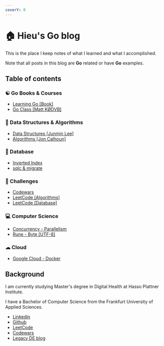 ```yaml
---
coverY: 0
---
```


# 🏠 Hieu's Go blog

This is the place I keep notes of what I learned and what I accomplished.

Note that all posts in this blog are **Go** related or have **Go** examples.

## Table of contents

### ☯ Go Books & Courses

* [Learning Go \[Book\]](go-books-and-courses/learning-go.md)
* [Go Class \[Matt KØDVB\]](go-books-and-courses/go-class.md)

### 💸 Data Structures & Algorithms

* [Data Structures \[Junmin Lee\]](data-structures-and-algorithms/data-structures-algorithms.md)
* [Algorithms \[Jon Calhoun\]](data-structures-and-algorithms/algorithms-jon-calhoun.md)

### 🌠 Database

* [Inverted Index](database/inverted-index.md)
* [sqlc & migrate](broken-reference)

### 🏅 Challenges

* [Codewars](challenges/codewars.md)
* [LeetCode \[Algorithms\]](challenges/leetcode-algorithms.md)
* [LeetCode \[Database\]](challenges/leetcode-database.md)

### 💻 Computer Science

* [Concurrency - Parallelism](computer-science/concurrency-parallelism.md)
* [Rune - Byte \[UTF-8\]](computer-science/rune-byte-utf-8.md)

### ☁ Cloud

* [Google Cloud - Docker](cloud/google-cloud-docker.md)

## Background

I am currently studying Master's degree in Digital Health at Hasso Plattner Institute.

I have a Bachelor of Computer Science from the Frankfurt University of Applied Sciences.

* [Linkedin](https://www.linkedin.com/in/ledinhtrunghieu/)
* [Github](https://github.com/ledinhtrunghieu)
* [LeetCode](https://leetcode.com/ledinhtrunghieu/)
* [Codewars](https://www.codewars.com/users/ledinhtrunghieu)
* [Legacy DE blog](https://ledinhtrunghieu.github.io/content)
